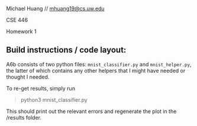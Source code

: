 Michael Huang // mhuang19@cs.uw.edu

CSE 446

Homework 1

## Build instructions / code layout:

A6b consists of two python files: `mnist_classifier.py` and `mnist_helper.py`, the latter of which contains any other helpers that I might have needed or thought I needed.

To re-get results, simply run 

>python3 mnist_classifier.py

This should print out the relevant errors and regenerate the plot in the /results folder.


